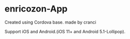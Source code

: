 # enricozon-App

<p>Created using Cordova base. made by cranci</p>
<p>Support iOS and Android.(iOS 11+ and Android 5.1-Lollipop).</p>
